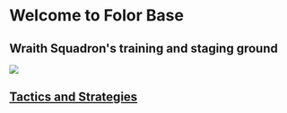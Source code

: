 # Welcome to Folor Base
## Wraith Squadron's training and staging ground
![](https://static.wikia.nocookie.net/starwars/images/3/38/Wraith_Squadron.jpg)

## [Tactics and Strategies](/Strategies/README.md)
